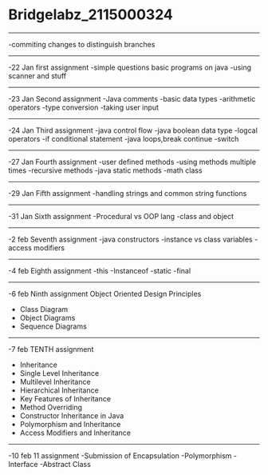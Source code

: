 # Bridgelabz_2115000324
************************************************************************************************* 
-commiting changes to distinguish branches 
************************************************************************************************* 
-22 Jan first assignment
-simple questions basic programs on java 
-using scanner and stuff
*************************************************************************************************
-23 Jan  Second assignment
-Java comments 
-basic data types
-arithmetic operators
-type conversion
-taking user input
*************************************************************************************************
-24  Jan Third assignment
-java control flow
-java boolean data type
-logcal operators
-if conditional statement
-java loops,break continue
-switch
************************************************************************************************
-27 Jan Fourth assignment
-user defined methods
-using methods multiple times
-recursive methods
-java static methods
-math class
************************************************************************************************
-29 Jan Fifth assignment
-handling strings and common string functions
************************************************************************************************
-31 Jan Sixth assignment
-Procedural vs OOP lang
-class and object
************************************************************************************************
-2 feb Seventh assignment
-java constructors
-instance vs class  variables
-access modifiers
************************************************************************************************
-4 feb Eighth assignment 
-this 
-Instanceof
-static
-final
************************************************************************************************
-6 feb Ninth assignment
Object Oriented Design Principles
- Class Diagram
- Object Diagrams
- Sequence Diagrams
************************************************************************************************
-7 feb TENTH assignment
- Inheritance
- Single Level Inheritance
- Multilevel Inheritance
- Hierarchical Inheritance
- Key Features of Inheritance
- Method Overriding
- Constructor Inheritance in Java
- Polymorphism and Inheritance
- Access Modifiers and Inheritance
************************************************************************************************
-10 feb 11 assignment
-Submission of Encapsulation
-Polymorphism
-Interface
-Abstract Class

